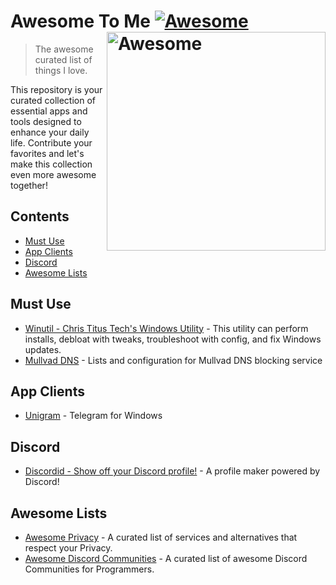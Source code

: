 # Awesome To Me [![Awesome](https://awesome.re/badge.svg)](https://github.com/sindresorhus/awesome) [<img src="https://cdn.freebiesupply.com/logos/thumbs/2x/awesome-logo.png" width="350" align="right" alt="Awesome">](https://awesome.re)
> The awesome curated list of things I love.

This repository is your curated collection of essential apps and tools designed to enhance your daily life. Contribute your favorites and let's make this collection even more awesome together!

## Contents
- [Must Use](#must-use)
- [App Clients](#app-clients)
- [Discord](#discord)
- [Awesome Lists](#awesome-lists)




## Must Use

- [Winutil - Chris Titus Tech's Windows Utility](https://github.com/ChrisTitusTech/winutil?tab=readme-ov-file#readme) - This utility can perform installs, debloat with tweaks, troubleshoot with config, and fix Windows updates.
- [Mullvad DNS](https://github.com/mullvad/dns-blocklists) - Lists and configuration for Mullvad DNS blocking service

## App Clients

- [Unigram](https://github.com/UnigramDev/Unigram) - Telegram for Windows

## Discord

- [Discordid - Show off your Discord profile!](https://github.com/taichikuji/discordid) - A profile maker powered by Discord!

## Awesome Lists

- [Awesome Privacy](https://github.com/pluja/awesome-privacy) - A curated list of services and alternatives that respect your Privacy.
- [Awesome Discord Communities](https://github.com/mhxion/awesome-discord-communities) - A curated list of awesome Discord Communities for Programmers.

